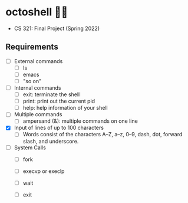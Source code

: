 # octoshell 🐙🐚
- CS 321: Final Project (Spring 2022)

## Requirements
 - [ ] External commands
    - [ ] ls
    - [ ] emacs
    - [ ] "so on"
 - [ ] Internal commands
    - [ ] exit: terminate the shell
    - [ ] print: print out the current pid
    - [ ] help: help information of your shell
 - [ ] Multiple commands
    - [ ] ampersand (&): multiple commands on one line
 - [x] Input of lines of up to 100 characters
    - [ ] Words consist of the characters A–Z, a–z, 0–9, dash, dot, forward slash, and underscore.
 - [ ] System Calls
    - [ ] fork
    - [ ] execvp or execlp
    - [ ] wait
    - [ ] exit
 